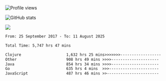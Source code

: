 ![Profile views](https://komarev.com/ghpvc/?username=liuchong)

![GitHub stats](https://github-readme-stats.vercel.app/api?username=liuchong&show_icons=true)

<img src="https://cr-skills-chart-widget.azurewebsites.net/api/api?username=liuchong&skills=Java,JavaScript,Python,Go,Rust,Zig&show-other-skills=true"/>

<!--START_SECTION:waka-->

```txt
From: 25 September 2017 - To: 11 August 2025

Total Time: 5,747 hrs 47 mins

Clojure                    1,632 hrs 25 mins>>>>>>>------------------   28.40 %
Other                      908 hrs 49 mins >>>>---------------------   15.81 %
Java                       854 hrs 34 mins >>>>---------------------   14.87 %
Go                         635 hrs 4 mins  >>>----------------------   11.05 %
JavaScript                 487 hrs 46 mins >>-----------------------   08.49 %
```

<!--END_SECTION:waka-->
